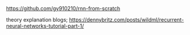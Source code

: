 https://github.com/gy910210/rnn-from-scratch


theory explanation blogs;
https://dennybritz.com/posts/wildml/recurrent-neural-networks-tutorial-part-1/
